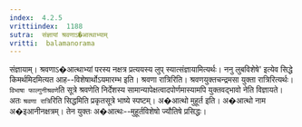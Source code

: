 ```yaml
---
index:  4.2.5
vrittiindex:  1188
sutra:  संज्ञायां श्रवणाऽ�आत्थाभ्याम्
vritti:  balamanorama 
---
```


संज्ञायाम्। श्रवणाऽ�आत्थाभ्यां परस्य नक्षत्र प्रत्ययस्य लुप् स्यात्संज्ञायामित्यर्थः। ननु लुबविशेषे' इत्येव सिद्धे किमर्थमिदमित्यत आह--विशेषार्थोऽयमारम्भ इति। श्रवणा रात्रिरिति। श्रवणयुक्तचन्द्रमसा युक्ता रात्रिरित्यर्थः। `विभाषा फाल्गुनीश्रवणे`ति सूत्रे श्रवणेति निर्देशस्य सामान्यापेक्षत्वादपोर्णमास्यामपि युक्तवद्भावो नेति विज्ञायते। अतः `श्रवणा रात्रि`रिति सिद्धमिति प्रकृतसूत्रे भाष्ये स्पष्टम्। अ�आत्थो मुहूर्त इति। अ�आत्थो नाम अ�इआनीनक्षत्रम्। तेन युक्तः अ�आत्थः--मुहूर्तविशेषो ज्यौतिषे प्रसिद्धः।

